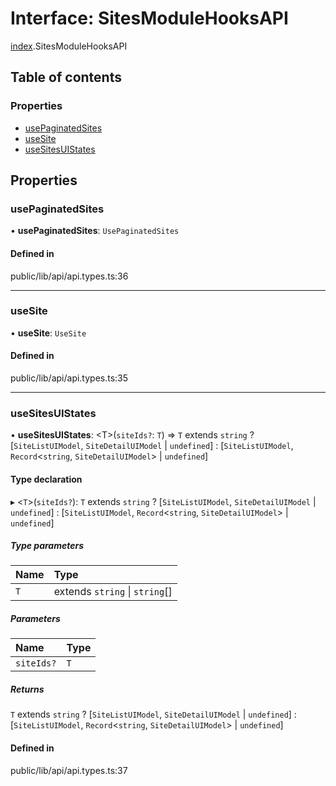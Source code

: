 # Interface: SitesModuleHooksAPI

[index](../wiki/index).SitesModuleHooksAPI

## Table of contents

### Properties

- [usePaginatedSites](../wiki/index.SitesModuleHooksAPI#usepaginatedsites)
- [useSite](../wiki/index.SitesModuleHooksAPI#usesite)
- [useSitesUIStates](../wiki/index.SitesModuleHooksAPI#usesitesuistates)

## Properties

### usePaginatedSites

• **usePaginatedSites**: `UsePaginatedSites`

#### Defined in

public/lib/api/api.types.ts:36

___

### useSite

• **useSite**: `UseSite`

#### Defined in

public/lib/api/api.types.ts:35

___

### useSitesUIStates

• **useSitesUIStates**: <T\>(`siteIds?`: `T`) => `T` extends `string` ? [`SiteListUIModel`, `SiteDetailUIModel` \| `undefined`] : [`SiteListUIModel`, `Record`<`string`, `SiteDetailUIModel`\> \| `undefined`]

#### Type declaration

▸ <`T`\>(`siteIds?`): `T` extends `string` ? [`SiteListUIModel`, `SiteDetailUIModel` \| `undefined`] : [`SiteListUIModel`, `Record`<`string`, `SiteDetailUIModel`\> \| `undefined`]

##### Type parameters

| Name | Type |
| :------ | :------ |
| `T` | extends `string` \| `string`[] |

##### Parameters

| Name | Type |
| :------ | :------ |
| `siteIds?` | `T` |

##### Returns

`T` extends `string` ? [`SiteListUIModel`, `SiteDetailUIModel` \| `undefined`] : [`SiteListUIModel`, `Record`<`string`, `SiteDetailUIModel`\> \| `undefined`]

#### Defined in

public/lib/api/api.types.ts:37
